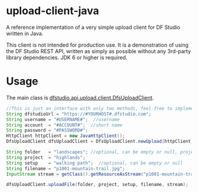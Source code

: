 # upload-client-java
A reference implementation of a very simple upload client for DF Studio written in Java.

This client is not intended for production use.
It is a demonstration of using the DF Studio REST API, written as simply as possible without any 3rd-party library dependencies. JDK 6 or higher is required. 

# Usage
The main class is [dfstudio.api.upload.client.DfsUploadClient](src/main/java/dfstudio/api/upload/client/DfsUploadClient.java).

```Java
//This is just an interface with only two methods, feel free to implement your own
String dfstudioUrl = "https://#YOURHOST#.dfstudio.com";
String username = "#USERNAME#";  //username
String account  = "#ACCOUNT#";  //short name
String password = "#PASSWORD#";
HttpClient httpClient = new JavaHttpClient();
DfsUploadClient dfsUploadClient = DfsUploadClient.newUpload(httpClient, dfstudioUrl, account, username, password);

String folder   = "landscapes"; //optional, can be empty or null, project will be in root folder
String project  = "highlands";
String setup    = "walking path";  //optional, can be empty or null
String filename = "p1001-mountain-trail.jpg";
InputStream stream = getClass().getResourceAsStream("p1001-mountain-trail.jpg");

dfsUploadClient.uploadFile(folder, project, setup, filename, stream);
```
